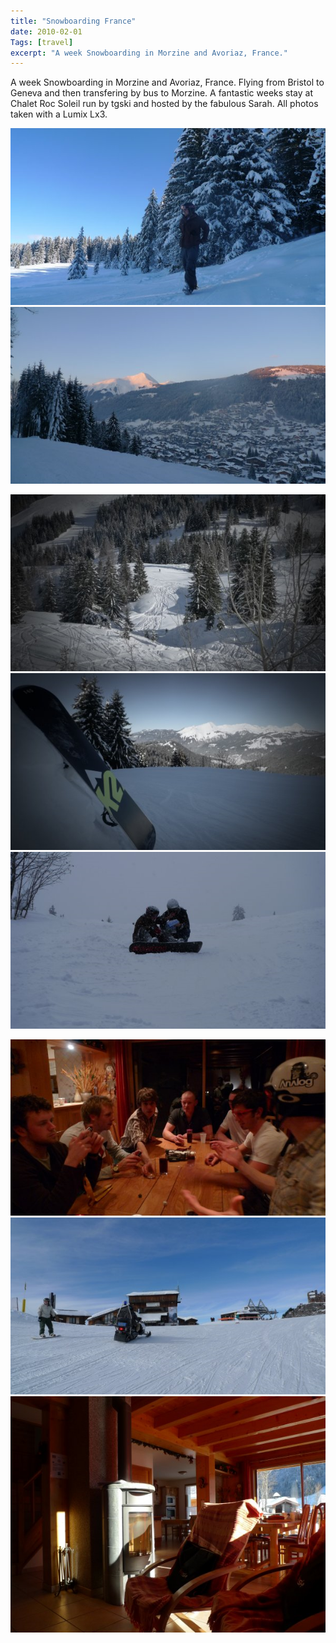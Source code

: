 ```yaml
---
title: "Snowboarding France"
date: 2010-02-01
Tags: [travel]
excerpt: "A week Snowboarding in Morzine and Avoriaz, France."
---
```


A week Snowboarding in Morzine and Avoriaz, France. Flying from Bristol to Geneva and then transfering by bus to Morzine. A fantastic weeks stay
at Chalet Roc Soleil run by tgski and hosted by the fabulous Sarah. All photos taken with a Lumix Lx3.   

![Snowboarding01](/images/photograph/Snowboarding01.png "Snowboarding01")
![Snowboarding02](/images/photograph/Snowboarding02.png "Snowboarding02")

![Snowboarding04](/images/photograph/Snowboarding04.png "Snowboarding04")
![Snowboarding05](/images/photograph/Snowboarding05.png "Snowboarding05")
![Snowboarding06](/images/photograph/Snowboarding06.png "Snowboarding06")

![Snowboarding07](/images/photograph/Snowboarding07.png "Snowboarding07")
![Snowboarding08](/images/photograph/Snowboarding08.png "Snowboarding08")
![Snowboarding09](/images/photograph/Snowboarding09.png "Snowboarding09")
